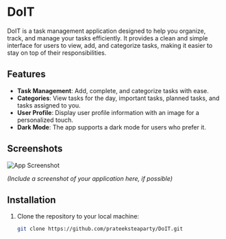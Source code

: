 # DoIT

DoIT is a task management application designed to help you organize, track, and manage your tasks efficiently. It provides a clean and simple interface for users to view, add, and categorize tasks, making it easier to stay on top of their responsibilities.

## Features

- **Task Management**: Add, complete, and categorize tasks with ease.
- **Categories**: View tasks for the day, important tasks, planned tasks, and tasks assigned to you.
- **User Profile**: Display user profile information with an image for a personalized touch.
- **Dark Mode**: The app supports a dark mode for users who prefer it.

## Screenshots

![App Screenshot]([https://ibb.co/HgG3yrb])

*(Include a screenshot of your application here, if possible)*

## Installation

1. Clone the repository to your local machine:

   ```bash
   git clone https://github.com/prateeksteaparty/DoIT.git
